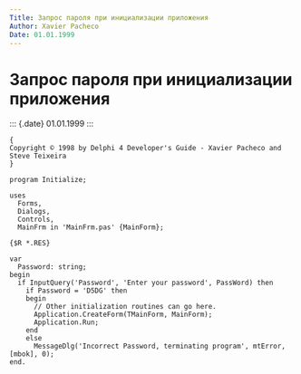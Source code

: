 ```yaml
---
Title: Запрос пароля при инициализации приложения
Author: Xavier Pacheco
Date: 01.01.1999
---
```



Запрос пароля при инициализации приложения
==========================================

::: {.date}
01.01.1999
:::

    {
    Copyright © 1998 by Delphi 4 Developer's Guide - Xavier Pacheco and Steve Teixeira
    }
     
    program Initialize;
     
    uses
      Forms,
      Dialogs,
      Controls,
      MainFrm in 'MainFrm.pas' {MainForm};
     
    {$R *.RES}
     
    var
      Password: string;
    begin
      if InputQuery('Password', 'Enter your password', PassWord) then
        if Password = 'D5DG' then
        begin
          // Other initialization routines can go here.
          Application.CreateForm(TMainForm, MainForm);
          Application.Run;
        end
        else
          MessageDlg('Incorrect Password, terminating program', mtError, [mbok], 0);
    end.
